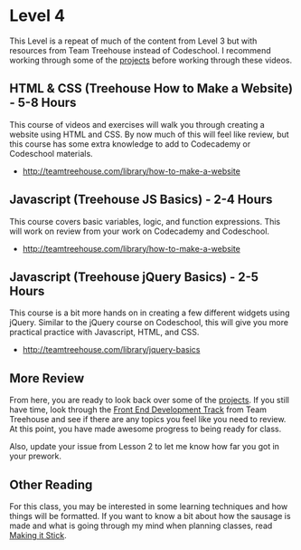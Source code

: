 # Level 4

This Level is a repeat of much of the content from Level 3 but with resources from Team Treehouse instead of Codeschool.
I recommend working through some of the [projects](projects.html) before working through these videos.

## HTML & CSS (Treehouse How to Make a Website) - 5-8 Hours

This course of videos and exercises will walk you through creating a website using HTML and CSS.
By now much of this will feel like review, but this course has some extra knowledge to add to Codecademy or Codeschool materials.

* http://teamtreehouse.com/library/how-to-make-a-website

## Javascript (Treehouse JS Basics) - 2-4 Hours

This course covers basic variables, logic, and function expressions.
This will work on review from your work on Codecademy and Codeschool.

* http://teamtreehouse.com/library/how-to-make-a-website

## Javascript (Treehouse jQuery Basics) - 2-5 Hours

This course is a bit more hands on in creating a few different widgets using jQuery.
Similar to the jQuery course on Codeschool, this will give you more practical practice with Javascript, HTML, and CSS.

* http://teamtreehouse.com/library/jquery-basics

## More Review

From here, you are ready to look back over some of the [projects](projects.html).
If you still have time, look through the [Front End Development Track](https://teamtreehouse.com/tracks/front-end-web-development) from Team Treehouse and see if there are any topics you feel like you need to review.
At this point, you have made awesome progress to being ready for class.

Also, update your issue from Lesson 2 to let me know how far you got in your prework.

## Other Reading

For this class, you may be interested in some learning techniques and how things will be formatted.
If you want to know a bit about how the sausage is made and what is going through my mind when planning classes, read [Making it Stick](http://www.amazon.com/Make-Stick-Science-Successful-Learning/dp/0674729013/ref=sr_1_1?ie=UTF8&qid=1444065995&sr=8-1&keywords=making+it+stick).
